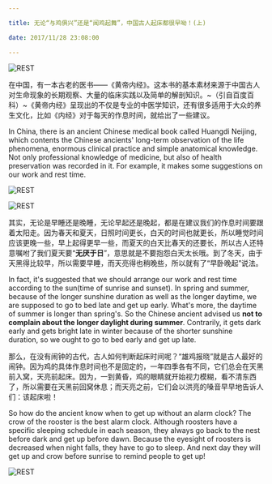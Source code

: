 ```yaml
---

title: 无论“与鸡俱兴”还是“闻鸡起舞”，中国古人起床都很早呦！(上)

date: 2017/11/28 23:08:00

---
```


![REST](/img/20171223.1/cover1.jpg)

在中国，有一本古老的医书——《黄帝内经》。这本书的基本素材来源于中国古人对生命现象的长期观察、大量的临床实践以及简单的解剖知识。~（引自百度百科）~《黄帝内经》呈现出的不仅是专业的中医学知识，还有很多适用于大众的养生文化，比如《内经》对于每天的作息时间，就给出了一些建议。

In China, there is an ancient Chinese medical book called Huangdi Neijing, which contents the Chinese ancients' long-term observation of the life phenomena, enormous clinical practice and simple anatomical knowledge. Not only professional knowledge of medicine, but also of health preservation was recorded in it. For example, it makes some suggestions on our work and rest time.

![REST](/img/20171223.1/rooster1.jpg)

![REST](/img/20171223.1/rooster2.jpg)


其实，无论是早睡还是晚睡，无论早起还是晚起，都是在建议我们的作息时间要跟着太阳走。因为春天和夏天，日照时间更长，白天的时间也就更长，所以睡觉时间应该更晚一些，早上起得更早一些，而夏天的白天比春天的还要长，所以古人还特意嘱咐了我们夏天要“**无厌于日**”，意思就是不要抱怨白天太长哦。到了冬天，由于天黑得比较早，所以需要早睡，而天亮得也稍晚些，所以就有了“早卧晚起”说法。

In fact, it's suggested that we should arrange our work and rest time according to the sun(time of sunrise and sunset). In spring and summer, because of the longer sunshine duration as well as the longer daytime, we are supposed to go to bed late and get up early. What's more, the daytime of summer is longer than spring's. So the Chinese ancient advised us **not to complain about the longer daylight during summer**. Contrarily, it gets dark early and gets bright late in winter because of the shorter sunshine duration, so we ought to go to bed early and get up late. 

那么，在没有闹钟的古代，古人如何判断起床时间呢？“雄鸡报晓”就是古人最好的闹钟。因为鸡的具体作息时间也不是固定的，一年四季各有不同，它们总会在天黑前入窝，天亮前起床。因为，一到黄昏，鸡的眼睛就开始视力模糊，看不清东西了，所以需要在天黑前回窝休息；而天亮之前，它们会以洪亮的嗓音早早地告诉人们：该起床啦！

So how do the ancient know when to get up without an alarm clock? The crow of the rooster is the best alarm clock. Although roosters have a specific sleeping schedule in each season, they always go back to the nest before dark and get up before dawn. Because the eyesight of roosters is decreased when night falls, they have to go to sleep. And next day they will get up and crow before sunrise to remind people to get up!


![REST](/img/weixin-ChaseTCM.jpg)
